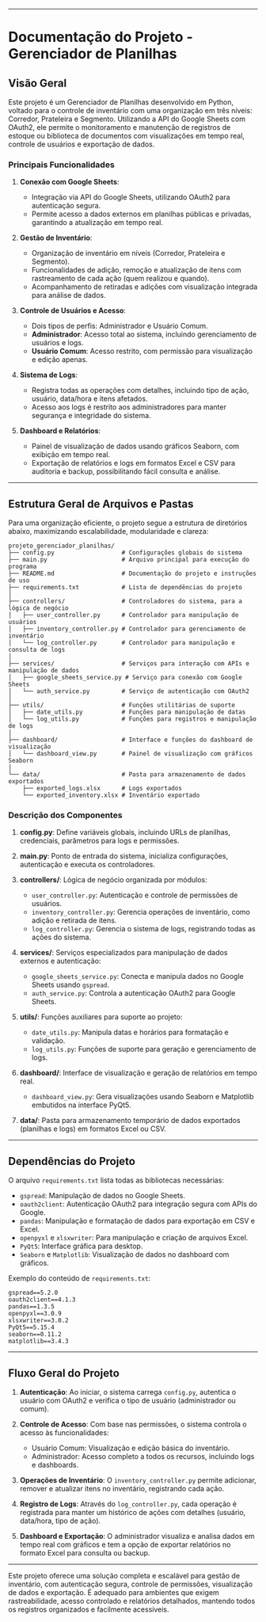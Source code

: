 
---

# Documentação do Projeto - Gerenciador de Planilhas

## Visão Geral

Este projeto é um Gerenciador de Planilhas desenvolvido em Python, voltado para o controle de inventário com uma organização em três níveis: Corredor, Prateleira e Segmento. Utilizando a API do Google Sheets com OAuth2, ele permite o monitoramento e manutenção de registros de estoque ou biblioteca de documentos com visualizações em tempo real, controle de usuários e exportação de dados.

### Principais Funcionalidades

1. **Conexão com Google Sheets**:

    - Integração via API do Google Sheets, utilizando OAuth2 para autenticação segura.
    - Permite acesso a dados externos em planilhas públicas e privadas, garantindo a atualização em tempo real.

2. **Gestão de Inventário**:

    - Organização de inventário em níveis (Corredor, Prateleira e Segmento).
    - Funcionalidades de adição, remoção e atualização de itens com rastreamento de cada ação (quem realizou e quando).
    - Acompanhamento de retiradas e adições com visualização integrada para análise de dados.

3. **Controle de Usuários e Acesso**:

    - Dois tipos de perfis: Administrador e Usuário Comum.
    - **Administrador**: Acesso total ao sistema, incluindo gerenciamento de usuários e logs.
    - **Usuário Comum**: Acesso restrito, com permissão para visualização e edição apenas.

4. **Sistema de Logs**:

    - Registra todas as operações com detalhes, incluindo tipo de ação, usuário, data/hora e itens afetados.
    - Acesso aos logs é restrito aos administradores para manter segurança e integridade do sistema.

5. **Dashboard e Relatórios**:

    - Painel de visualização de dados usando gráficos Seaborn, com exibição em tempo real.
    - Exportação de relatórios e logs em formatos Excel e CSV para auditoria e backup, possibilitando fácil consulta e análise.

---

## Estrutura Geral de Arquivos e Pastas

Para uma organização eficiente, o projeto segue a estrutura de diretórios abaixo, maximizando escalabilidade, modularidade e clareza:

```plaintext
projeto_gerenciador_planilhas/
├── config.py                   # Configurações globais do sistema
├── main.py                     # Arquivo principal para execução do programa
├── README.md                   # Documentação do projeto e instruções de uso
├── requirements.txt            # Lista de dependências do projeto
│
├── controllers/                # Controladores do sistema, para a lógica de negócio
│   ├── user_controller.py      # Controlador para manipulação de usuários
│   ├── inventory_controller.py # Controlador para gerenciamento de inventário
│   └── log_controller.py       # Controlador para manipulação e consulta de logs
│
├── services/                   # Serviços para interação com APIs e manipulação de dados
│   ├── google_sheets_service.py # Serviço para conexão com Google Sheets
│   └── auth_service.py         # Serviço de autenticação com OAuth2
│
├── utils/                      # Funções utilitárias de suporte
│   ├── date_utils.py           # Funções para manipulação de datas
│   └── log_utils.py            # Funções para registros e manipulação de logs
│
├── dashboard/                  # Interface e funções do dashboard de visualização
│   └── dashboard_view.py       # Painel de visualização com gráficos Seaborn
│
└── data/                       # Pasta para armazenamento de dados exportados
    ├── exported_logs.xlsx      # Logs exportados
    └── exported_inventory.xlsx # Inventário exportado
```

### Descrição dos Componentes

1. **config.py**: Define variáveis globais, incluindo URLs de planilhas, credenciais, parâmetros para logs e permissões.

2. **main.py**: Ponto de entrada do sistema, inicializa configurações, autenticação e executa os controladores.

3. **controllers/**: Lógica de negócio organizada por módulos:

    - `user_controller.py`: Autenticação e controle de permissões de usuários.
    - `inventory_controller.py`: Gerencia operações de inventário, como adição e retirada de itens.
    - `log_controller.py`: Gerencia o sistema de logs, registrando todas as ações do sistema.

4. **services/**: Serviços especializados para manipulação de dados externos e autenticação:

    - `google_sheets_service.py`: Conecta e manipula dados no Google Sheets usando `gspread`.
    - `auth_service.py`: Controla a autenticação OAuth2 para Google Sheets.

5. **utils/**: Funções auxiliares para suporte ao projeto:

    - `date_utils.py`: Manipula datas e horários para formatação e validação.
    - `log_utils.py`: Funções de suporte para geração e gerenciamento de logs.

6. **dashboard/**: Interface de visualização e geração de relatórios em tempo real.

    - `dashboard_view.py`: Gera visualizações usando Seaborn e Matplotlib embutidos na interface PyQt5.

7. **data/**: Pasta para armazenamento temporário de dados exportados (planilhas e logs) em formatos Excel ou CSV.

---

## Dependências do Projeto

O arquivo `requirements.txt` lista todas as bibliotecas necessárias:

-   `gspread`: Manipulação de dados no Google Sheets.
-   `oauth2client`: Autenticação OAuth2 para integração segura com APIs do Google.
-   `pandas`: Manipulação e formatação de dados para exportação em CSV e Excel.
-   `openpyxl` e `xlsxwriter`: Para manipulação e criação de arquivos Excel.
-   `PyQt5`: Interface gráfica para desktop.
-   `Seaborn` e `Matplotlib`: Visualização de dados no dashboard com gráficos.

Exemplo do conteúdo de `requirements.txt`:

```plaintext
gspread==5.2.0
oauth2client==4.1.3
pandas==1.3.5
openpyxl==3.0.9
xlsxwriter==3.0.2
PyQt5==5.15.4
seaborn==0.11.2
matplotlib==3.4.3
```

---

## Fluxo Geral do Projeto

1. **Autenticação**: Ao iniciar, o sistema carrega `config.py`, autentica o usuário com OAuth2 e verifica o tipo de usuário (administrador ou comum).

2. **Controle de Acesso**: Com base nas permissões, o sistema controla o acesso às funcionalidades:

    - Usuário Comum: Visualização e edição básica do inventário.
    - Administrador: Acesso completo a todos os recursos, incluindo logs e dashboards.

3. **Operações de Inventário**: O `inventory_controller.py` permite adicionar, remover e atualizar itens no inventário, registrando cada ação.

4. **Registro de Logs**: Através do `log_controller.py`, cada operação é registrada para manter um histórico de ações com detalhes (usuário, data/hora, tipo de ação).

5. **Dashboard e Exportação**: O administrador visualiza e analisa dados em tempo real com gráficos e tem a opção de exportar relatórios no formato Excel para consulta ou backup.

---

Este projeto oferece uma solução completa e escalável para gestão de inventário, com autenticação segura, controle de permissões, visualização de dados e exportação. É adequado para ambientes que exigem rastreabilidade, acesso controlado e relatórios detalhados, mantendo todos os registros organizados e facilmente acessíveis.
